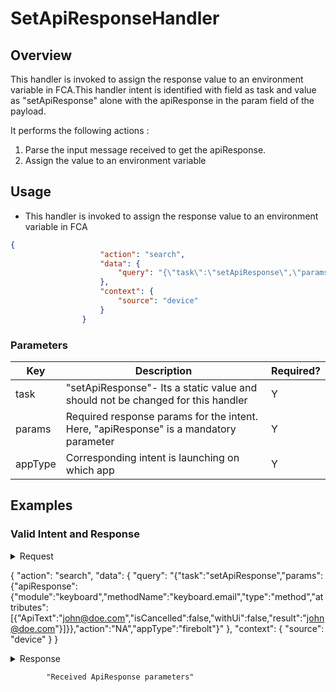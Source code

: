 # SetApiResponseHandler 

## Overview

This handler is invoked to assign the response value to an environment variable in FCA.This handler intent is identified with field as task and 
value as "setApiResponse" alone with the apiResponse in the param field of the payload.

It performs the following actions :
1. Parse the input message received to get the apiResponse.
2. Assign the value to an environment variable

## Usage
* This handler is invoked to assign the response value to an environment variable in FCA

```json
{
                    "action": "search",
                    "data": {
                        "query": "{\"task\":\"setApiResponse\",\"params\":{\"apiResponse\":{\"module\":\"<moduleName>\",\"methodName\":\"<methodName>\",\"type\":\"method\",\"attributes\":[{}]}},\"action\":\"NA\",\"appType\":\"firebolt\"}"
                    },
                    "context": {
                        "source": "device"
                    }
                }
```
### Parameters

| Key                   | Description                                                                              | Required? |
|-----------------------|------------------------------------------------------------------------------------------|-----------|
| task                  | "setApiResponse"- Its a static value and should not be changed for this handler          | Y         |
| params                | Required response params for the intent. Here, "apiResponse" is a mandatory parameter    | Y         |
| appType               | Corresponding intent is launching on which app                                           | Y         |

## Examples
### Valid Intent and Response

<details>
    <summary>Request</summary>
</details>

{
  "action": "search",
  "data": {
    "query": "{\"task\":\"setApiResponse\",\"params\":{\"apiResponse\":{\"module\":\"keyboard\",\"methodName\":\"keyboard.email\",\"type\":\"method\",\"attributes\":[{\"ApiText\":\"john@doe.com\",\"isCancelled\":false,\"withUi\":false,\"result\":\"john@doe.com\"}]}},\"action\":\"NA\",\"appType\":\"firebolt\"}"
  },
  "context": {
    "source": "device"
  }
}

<details>
    <summary> Response </summary>
</details>

            "Received ApiResponse parameters"
